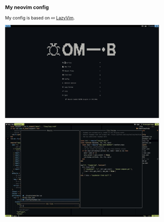 ### My neovim config

My config is based on 💤 [LazyVim](https://github.com/LazyVim/LazyVim).

![The first screen I see when starting neovim](./.assets/alpha.jpg)

![Telescope in my neovim config](./.assets/telescope.jpg)
